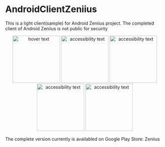 # AndroidClientZeniius
This is a light client(sample) for Android Zeniius project. The completed client of Android Zeniius is not public for security

<p align="center">
  <img src="https://lh4.googleusercontent.com/ypoLmBfkEzxhuTrH3abtCi47Xbw8UT26fAV75KU6qU0CiT61LRGpBKvHvDc27F5Z2pJdh_pr6uacGkpl_wMN=w2816-h1338-rw" width="150" title="hover text">
  <img src="https://lh5.googleusercontent.com/5e7QPRELQvuq_xQHiWyRDddsy2EQ1lcC-w2vZRV-1Z-7oVF_UDAPB0w3p66Ad09LPzgBONhoYpih5sGYpBrQ=w2816-h1338-rw" width="150" alt="accessibility text">
  
  <img src="https://lh5.googleusercontent.com/WGaEXGLOYRzpZXucoifHuz0gItzSsDQd_JtdTDDRM8W-nIkHp685KHFjZYzC4S1CABOtCCcFelCz5Gb08gu_=w2816-h1338-rw" width="150" alt="accessibility text">
  
   <img src="https://lh3.googleusercontent.com/TtogArs-fAW2EZ6K1tJD2mRP-BTsubOfCe8P6SP3ywJ7_08hP6Y6SNAD5GojP1eIdA6R1RDonGVJYGmk16U4=w2816-h1338-rw" width="150" alt="accessibility text">
    <img src="https://lh5.googleusercontent.com/ZzhrdWmE7BESD0Ywnldf9mPdHG_zZMRfFf7kemLSs1W-V8kDFv7EFcP9laWr4dDihv37pQPZXuA10AQUSvY2=w2816-h1338-rw" width="150" alt="accessibility text">
   
    
</p>

The complete version currently is availabled on Google Play Store: Zeniius
